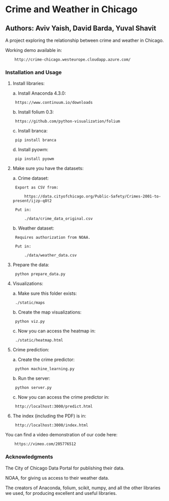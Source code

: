 # Crime and Weather in Chicago
## Authors: Aviv Yaish, David Barda, Yuval Shavit

A project exploring the relationship between crime and weather in Chicago.

Working demo available in:

        http://crime-chicago.westeurope.cloudapp.azure.com/

### Installation and Usage
1. Install libraries:

    a. Install Anaconda 4.3.0:

        https://www.continuum.io/downloads

    b. Install folium 0.3:

        https://github.com/python-visualization/folium

    c. Install branca:

        pip install branca

    d. Install pyowm:

        pip install pyowm

2. Make sure you have the datasets:

    a. Crime dataset:

        Export as CSV from:

            https://data.cityofchicago.org/Public-Safety/Crimes-2001-to-present/ijzp-q8t2

        Put in:

            ./data/crime_data_original.csv

    b. Weather dataset:

        Requires authorization from NOAA.

        Put in:

            ./data/weather_data.csv

3. Prepare the data:

        python prepare_data.py

4. Visualizations:

    a. Make sure this folder exists:

        ./static/maps

    b. Create the map visualizations:

        python viz.py

    c. Now you can access the heatmap in:

        ./static/heatmap.html

5. Crime prediction:

    a. Create the crime predictor:

        python machine_learning.py

    b. Run the server:

        python server.py

    c. Now you can access the crime predictor in:

        http://localhost:3000/predict.html

6. The index (including the PDF) is in:

        http://localhost:3000/index.html

You can find a video demonstration of our code here:

        https://vimeo.com/205776512

### Acknowledgments
The City of Chicago Data Portal for publishing their data.

NOAA, for giving us access to their weather data.

The creators of Anaconda, folium, scikit, numpy, and all the other libraries we used, for producing excellent and useful libraries.